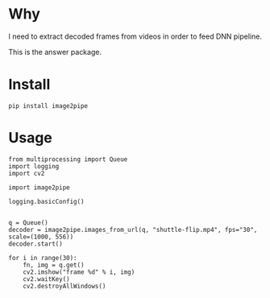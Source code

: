 # Why

I need to extract decoded frames from videos in order to feed DNN pipeline.

This is the answer package.

# Install

```
pip install image2pipe
```

# Usage

```
from multiprocessing import Queue
import logging
import cv2

import image2pipe

logging.basicConfig()


q = Queue()
decoder = image2pipe.images_from_url(q, "shuttle-flip.mp4", fps="30", scale=(1000, 556))
decoder.start()

for i in range(30):
    fn, img = q.get()
    cv2.imshow("frame %d" % i, img)
    cv2.waitKey()
    cv2.destroyAllWindows()
```

